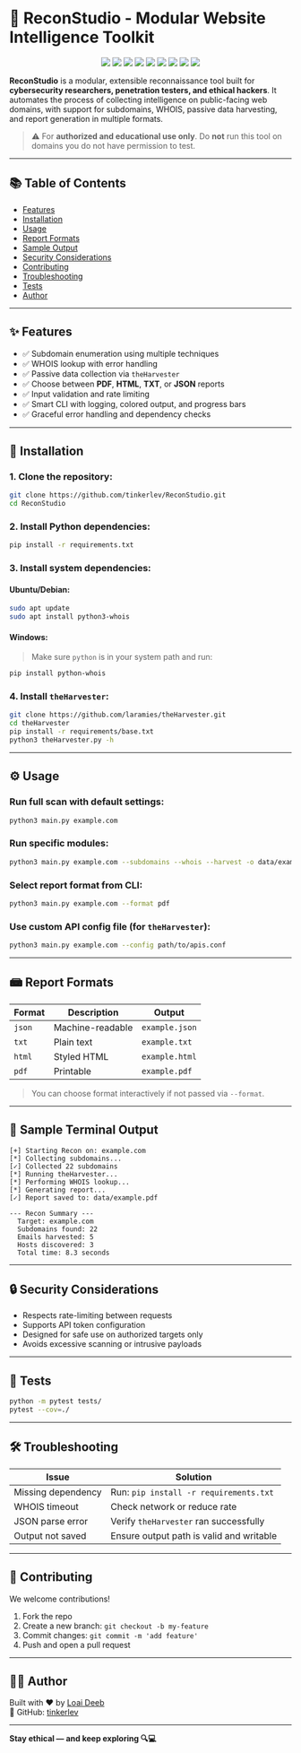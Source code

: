 # 🚀 ReconStudio - Modular Website Intelligence Toolkit

<p align="center">
  <img src="https://img.shields.io/badge/Bash-Toolkit-black?style=flat-square&logo=gnubash"/>
  <img src="https://img.shields.io/badge/Nmap-FullScan-blue?style=flat-square"/>
  <img src="https://img.shields.io/badge/OSINT-Passive-green?style=flat-square"/>
  <img src="https://img.shields.io/badge/Red%20Team-Offensive-important?style=flat-square"/>
  <img src="https://img.shields.io/badge/Recon-Phase1-critical?style=flat-square&logo=airplayaudio"/>
  <img src="https://img.shields.io/badge/Service-Version%20Detection-blue?style=flat-square"/>
  <img src="https://img.shields.io/badge/Curl-Manual%20Testing-black?style=flat-square&logo=curl"/>
  <img src="https://img.shields.io/badge/No-Frameworks-success?style=flat-square"/>
  <img src="https://img.shields.io/badge/Ethical-Use%20Only-green?style=flat-square"/>
</p>

**ReconStudio** is a modular, extensible reconnaissance tool built for **cybersecurity researchers, penetration testers, and ethical hackers**. It automates the process of collecting intelligence on public-facing web domains, with support for subdomains, WHOIS, passive data harvesting, and report generation in multiple formats.

> ⚠️ For **authorized and educational use only**. Do **not** run this tool on domains you do not have permission to test.

---

## 📚 Table of Contents

- [Features](#-features)
- [Installation](#-installation)
- [Usage](#-usage)
- [Report Formats](#-report-formats)
- [Sample Output](#-sample-output)
- [Security Considerations](#-security-considerations)
- [Contributing](#-contributing)
- [Troubleshooting](#-troubleshooting)
- [Tests](#-tests)
- [Author](#-author)

---

## ✨ Features

- ✅ Subdomain enumeration using multiple techniques
- ✅ WHOIS lookup with error handling
- ✅ Passive data collection via `theHarvester`
- ✅ Choose between **PDF**, **HTML**, **TXT**, or **JSON** reports
- ✅ Input validation and rate limiting
- ✅ Smart CLI with logging, colored output, and progress bars
- ✅ Graceful error handling and dependency checks

---

## 💾 Installation

### 1. Clone the repository:
```bash
git clone https://github.com/tinkerlev/ReconStudio.git
cd ReconStudio
```

### 2. Install Python dependencies:
```bash
pip install -r requirements.txt
```

### 3. Install system dependencies:

#### Ubuntu/Debian:
```bash
sudo apt update
sudo apt install python3-whois
```

#### Windows:
> Make sure `python` is in your system path and run:
```bash
pip install python-whois
```

### 4. Install `theHarvester`:
```bash
git clone https://github.com/laramies/theHarvester.git
cd theHarvester
pip install -r requirements/base.txt
python3 theHarvester.py -h
```

---

## ⚙️ Usage

### Run full scan with default settings:
```bash
python3 main.py example.com
```

### Run specific modules:
```bash
python3 main.py example.com --subdomains --whois --harvest -o data/example
```

### Select report format from CLI:
```bash
python3 main.py example.com --format pdf
```

### Use custom API config file (for `theHarvester`):
```bash
python3 main.py example.com --config path/to/apis.conf
```

---

## 📾 Report Formats

| Format | Description | Output |
|--------|-------------|--------|
| `json` | Machine-readable | `example.json` |
| `txt`  | Plain text | `example.txt` |
| `html` | Styled HTML | `example.html` |
| `pdf`  | Printable | `example.pdf` |

> You can choose format interactively if not passed via `--format`.

---

## 📸 Sample Terminal Output
```
[+] Starting Recon on: example.com
[*] Collecting subdomains...
[✓] Collected 22 subdomains
[*] Running theHarvester...
[*] Performing WHOIS lookup...
[*] Generating report...
[✓] Report saved to: data/example.pdf

--- Recon Summary ---
  Target: example.com
  Subdomains found: 22
  Emails harvested: 5
  Hosts discovered: 3
  Total time: 8.3 seconds
```

---

## 🔒 Security Considerations

- Respects rate-limiting between requests
- Supports API token configuration
- Designed for safe use on authorized targets only
- Avoids excessive scanning or intrusive payloads

---

## 🥪 Tests

```bash
python -m pytest tests/
pytest --cov=./
```

---

## 🛠️ Troubleshooting

| Issue | Solution |
|-------|----------|
| Missing dependency | Run: `pip install -r requirements.txt` |
| WHOIS timeout | Check network or reduce rate |
| JSON parse error | Verify `theHarvester` ran successfully |
| Output not saved | Ensure output path is valid and writable |

---

## 🤝 Contributing

We welcome contributions!

1. Fork the repo
2. Create a new branch: `git checkout -b my-feature`
3. Commit changes: `git commit -m 'add feature'`
4. Push and open a pull request

---

## 👨‍💻 Author

Built with ❤️ by [Loai Deeb](https://www.linkedin.com/in/loai-deeb/)  
🔗 GitHub: [tinkerlev](https://github.com/tinkerlev/ReconStudio)

---

**Stay ethical — and keep exploring 🔍💻**
